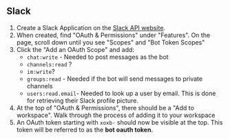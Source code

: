 

## Slack
1. Create a Slack Application on the [Slack API website](https://api.slack.com/apps).
2. When created, find "OAuth & Permissions" under "Features". On the page, scroll down until you see "Scopes" and "Bot Token Scopes"
3. Click the "Add an OAuth Scope" and add:
    - `chat:write` - Needed to post messages as the bot
    - `channels:read` ?
    - `im:write`?
    - `groups:read` - Needed if the bot will send messages to private channels
    - `users:read.email`- Needed to look up a user by email. This is done for retrieving their Slack profile picture.
4. At the top of "OAuth & Permissions", there should be a "Add to workspace". Walk through the process of adding it to your workspace
5. An OAuth token starting with `xoxb-` should now be visible at the top. This token will be referred to as the **bot oauth token**.